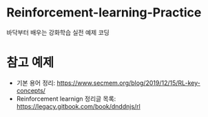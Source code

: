 # Reinforcement-learning-Practice
바닥부터 배우는 강화학습 실전 예제 코딩

# 참고 예제
* 기본 용어 정리: <https://www.secmem.org/blog/2019/12/15/RL-key-concepts/>
* Reinforcement learnign 정리글 목록: <https://legacy.gitbook.com/book/dnddnjs/rl>